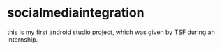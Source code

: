 # socialmediaintegration
this is my first android studio project, which was given by TSF during an internship.
